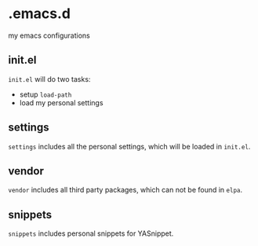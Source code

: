 .emacs.d
==========
my emacs configurations

init.el
----------
`init.el` will do two tasks:
  * setup `load-path`
  * load my personal settings

settings
----------
`settings` includes all the personal settings, which will be loaded in
`init.el`.

vendor
----------
`vendor` includes all third party packages, which can not be found in
`elpa`.

snippets
----------
`snippets` includes personal snippets for YASnippet.
